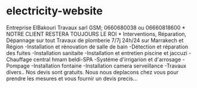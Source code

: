# electricity-website
Entreprise ElBakouri Travaux sarl GSM; 0660680038 ou 06660818600 * NOTRE CLIENT RESTERA TOUJOURS LE ROI *  Interventions, Réparation, Dépannage sur tout Travaux de plomberie 7/7j 24h/24 sur Marrakech et Région  -Installation et rénovation de salle de bain -Détection et réparation des fuites -Installation sanitaite -Installation et entretien piscine et jaccuzi -Chauffage central hmam beldi-SPA -Systéme d'irrigarion et d'arrosage -Pompage -Installation fontaine -Installation camera serveillance -Travaux divers..  Nos devis sont gratuits. Nous nous deplacons chez vous pour prendre les mesures et vous fournir un devis precis...
